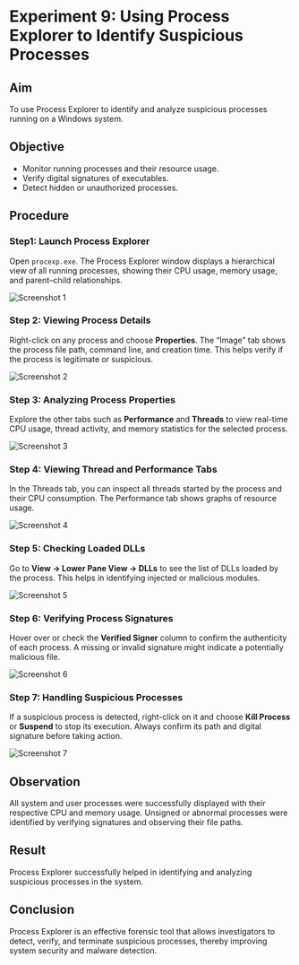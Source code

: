 </head>
<body>

<h1>Experiment 9: Using Process Explorer to Identify Suspicious Processes</h1>

<h2>Aim</h2>
<p>To use Process Explorer to identify and analyze suspicious processes running on a Windows system.</p>

<h2>Objective</h2>
<ul>
  <li>Monitor running processes and their resource usage.</li>
  <li>Verify digital signatures of executables.</li>
  <li>Detect hidden or unauthorized processes.</li>
</ul>
<h2>Procedure </h2>

<h3>Step1: Launch Process Explorer</h3>
<p>Open <code>procexp.exe</code>. The Process Explorer window displays a hierarchical view of all running processes, showing their CPU usage, memory usage, and parent–child relationships.</p>
<img src="https://github.com/user-attachments/assets/c1bdb2e5-9c0c-4251-b320-480d70d626e8" alt="Screenshot 1">


<h3>Step 2: Viewing Process Details</h3>
<p>Right-click on any process and choose <strong>Properties</strong>. The “Image” tab shows the process file path, command line, and creation time. This helps verify if the process is legitimate or suspicious.</p>
<img src="https://github.com/user-attachments/assets/cf557a96-f286-4342-abbc-a4f94acb3856" alt="Screenshot 2">

<h3>Step 3: Analyzing Process Properties</h3>
<p>Explore the other tabs such as <strong>Performance</strong> and <strong>Threads</strong> to view real-time CPU usage, thread activity, and memory statistics for the selected process.</p>
<img src="https://github.com/user-attachments/assets/367cba93-c138-41e4-b2e1-8a0ff78825d2" alt="Screenshot 3">


<h3>Step 4: Viewing Thread and Performance Tabs</h3>
<p>In the Threads tab, you can inspect all threads started by the process and their CPU consumption. The Performance tab shows graphs of resource usage.</p>
<img src="https://github.com/user-attachments/assets/fb7954e7-5741-40de-ad17-74eb2aa3b586" alt="Screenshot 4">

<h3>Step 5: Checking Loaded DLLs</h3>
<p>Go to <strong>View → Lower Pane View → DLLs</strong> to see the list of DLLs loaded by the process. This helps in identifying injected or malicious modules.</p>
<img src="https://github.com/user-attachments/assets/dd89a0e1-da90-4071-90ec-286712bd62ea" alt="Screenshot 5">

<h3>Step 6: Verifying Process Signatures</h3>
<p>Hover over or check the <strong>Verified Signer</strong> column to confirm the authenticity of each process. A missing or invalid signature might indicate a potentially malicious file.</p>
<img src="https://github.com/user-attachments/assets/9d0847d4-bee6-4b1d-8489-9893e87cdddd" alt="Screenshot 6">

<h3>Step 7: Handling Suspicious Processes</h3>
<p>If a suspicious process is detected, right-click on it and choose <strong>Kill Process</strong> or <strong>Suspend</strong> to stop its execution. Always confirm its path and digital signature before taking action.</p>
<img src="https://github.com/user-attachments/assets/b3367c45-758b-4ac7-9c93-ba65dad5f3c9" alt="Screenshot 7">

<h2>Observation</h2>
<p>All system and user processes were successfully displayed with their respective CPU and memory usage. Unsigned or abnormal processes were identified by verifying signatures and observing their file paths.</p>

<h2>Result</h2>
<p>Process Explorer successfully helped in identifying and analyzing suspicious processes in the system.</p>

<h2>Conclusion</h2>
<p>Process Explorer is an effective forensic tool that allows investigators to detect, verify, and terminate suspicious processes, thereby improving system security and malware detection.</p>

</body>
</html>



 

 
  
  






  
